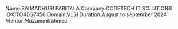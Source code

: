 Name:SAIMADHURI PARITALA
Company:CODETECH IT SOLUTIONS
ID:CTO4DS7456
Domain:VLSI
Duration:August to september 2024
Mentor:Muzammil ahmed
